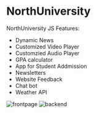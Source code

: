 # NorthUniversity
NorthUniversity JS
Features:
<ul>
  <li>Dynamic News</li>
  <li>Customized Video Player</li>
  <li>Customzied Audio Player</li>
  <li>GPA calculator</li>
  <li>App for Student Addmission</li>
  <li>Newsletters</li>
  <li>Website Feedback</li>
  <li>Chat bot</li>
  <li>Weather API</li>
</ul>
<img src="https://i.ibb.co/PQh3sNp/frontpage.png" alt="frontpage" border="0">
<img src="https://i.ibb.co/M9PSBKT/backend.png" alt="backend" border="0">

